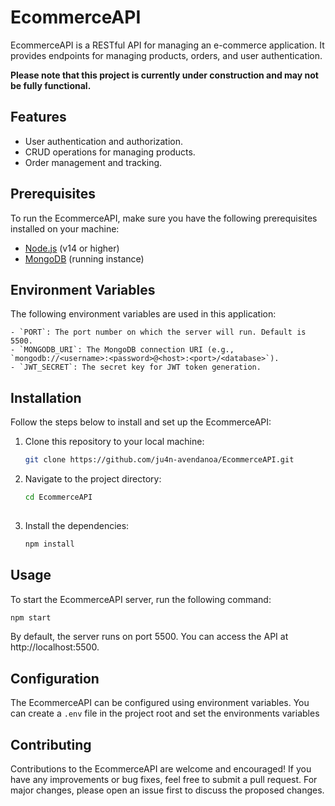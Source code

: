 # EcommerceAPI

EcommerceAPI is a RESTful API for managing an e-commerce application. It provides endpoints for managing products, orders, and user authentication.

**Please note that this project is currently under construction and may not be fully functional.**

## Features

- User authentication and authorization.
- CRUD operations for managing products.
- Order management and tracking.

## Prerequisites

To run the EcommerceAPI, make sure you have the following prerequisites installed on your machine:

- [Node.js](https://nodejs.org) (v14 or higher)
- [MongoDB](https://www.mongodb.com) (running instance)

## Environment Variables

The following environment variables are used in this application:
```dotenv
- `PORT`: The port number on which the server will run. Default is 5500.
- `MONGODB_URI`: The MongoDB connection URI (e.g., `mongodb://<username>:<password>@<host>:<port>/<database>`).
- `JWT_SECRET`: The secret key for JWT token generation.
```

## Installation

Follow the steps below to install and set up the EcommerceAPI:

1. Clone this repository to your local machine:

   ```bash
   git clone https://github.com/ju4n-avendanoa/EcommerceAPI.git

2. Navigate to the project directory:

    ```bash
    cd EcommerceAPI
  
 3. Install the dependencies:

    ```bash
    npm install
    
## Usage 

To start the EcommerceAPI server, run the following command:

```javascript
npm start
```
    
By default, the server runs on port 5500. You can access the API at http://localhost:5500.

## Configuration

The EcommerceAPI can be configured using environment variables. You can create a `.env` file in the project root and set the environments variables

## Contributing

Contributions to the EcommerceAPI are welcome and encouraged! If you have any improvements or bug fixes, feel free to submit a pull request. For major changes, please open an issue first to discuss the proposed changes.

